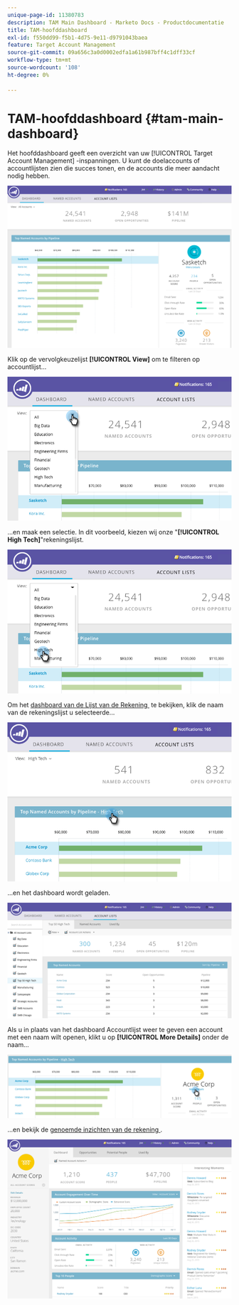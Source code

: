 ```yaml
---
unique-page-id: 11380783
description: TAM Main Dashboard - Marketo Docs - Productdocumentatie
title: TAM-hoofddashboard
exl-id: f550dd99-f5b1-4d75-9e11-d9791043baea
feature: Target Account Management
source-git-commit: 09a656c3a0d0002edfa1a61b987bff4c1dff33cf
workflow-type: tm+mt
source-wordcount: '108'
ht-degree: 0%

---
```


# TAM-hoofddashboard {#tam-main-dashboard}

Het hoofddashboard geeft een overzicht van uw [!UICONTROL Target Account Management] -inspanningen. U kunt de doelaccounts of accountlijsten zien die succes tonen, en de accounts die meer aandacht nodig hebben.

![](assets/one.png)

Klik op de vervolgkeuzelijst **[!UICONTROL View]** om te filteren op accountlijst...

![](assets/two.png)

...en maak een selectie. In dit voorbeeld, kiezen wij onze &quot;**[!UICONTROL High Tech]**&quot;rekeningslijst.

![](assets/three.png)

Om het [&#x200B; dashboard van de Lijst van de Rekening &#x200B;](/help/marketo/product-docs/target-account-management/measure/account-list-insights.md#account-list-dashboard) te bekijken, klik de naam van de rekeningslijst u selecteerde...

![](assets/four.png)

...en het dashboard wordt geladen.

![](assets/five.png)

Als u in plaats van het dashboard Accountlijst weer te geven een account met een naam wilt openen, klikt u op **[!UICONTROL More Details]** onder de naam...

![](assets/six.png)

...en bekijk de [&#x200B; genoemde inzichten van de rekening &#x200B;](/help/marketo/product-docs/target-account-management/measure/named-account-insights.md).

![](assets/seven.png)
